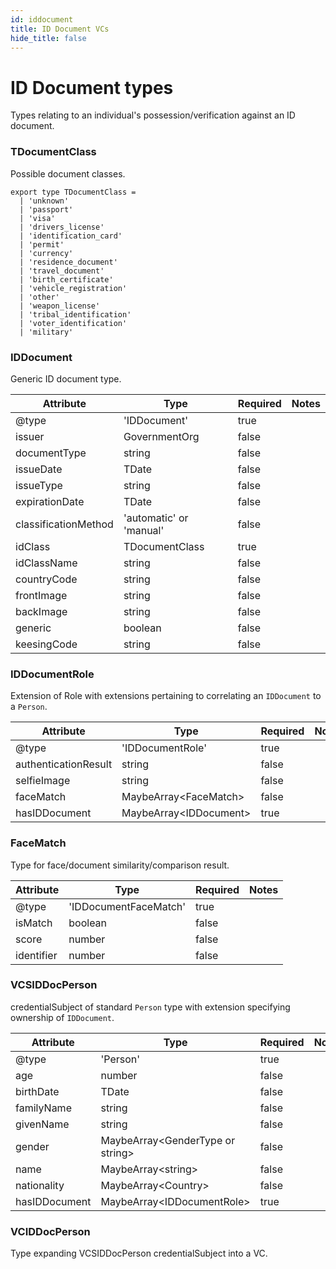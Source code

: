 ```yaml
---
id: iddocument
title: ID Document VCs
hide_title: false
---
```


# ID Document types

Types relating to an individual's possession/verification against an ID document.

### TDocumentClass

Possible document classes.

```
export type TDocumentClass =
  | 'unknown'
  | 'passport'
  | 'visa'
  | 'drivers_license'
  | 'identification_card'
  | 'permit'
  | 'currency'
  | 'residence_document'
  | 'travel_document'
  | 'birth_certificate'
  | 'vehicle_registration'
  | 'other'
  | 'weapon_license'
  | 'tribal_identification'
  | 'voter_identification'
  | 'military'
```

### IDDocument

Generic ID document type.

| Attribute | Type | Required | Notes |
| ---       | ---   | ---       | --- |
| @type |  'IDDocument' | true |  |
| issuer | GovernmentOrg | false | |
| documentType |  string | false |  |
| issueDate |  TDate | false |  |
| issueType |  string | false |  |
| expirationDate |  TDate | false |  |
| classificationMethod |  'automatic' or 'manual' | false |  |
| idClass |  TDocumentClass | true |  |
| idClassName |  string | false |  |
| countryCode |  string | false |  |
| frontImage |  string | false |  |
| backImage |  string | false |  |
| generic |  boolean | false |  |
| keesingCode |  string | false |  |


### IDDocumentRole

Extension of Role with extensions pertaining to correlating an `IDDocument` to a `Person`.

| Attribute | Type | Required | Notes |
| ---       | ---   | ---       | --- |
| @type |  'IDDocumentRole' | true |  |
| authenticationResult |  string | false |  |
| selfieImage |  string | false |  |
| faceMatch |  MaybeArray&lt;FaceMatch&gt; | false |  |
| hasIDDocument |  MaybeArray&lt;IDDocument&gt; | true |  |

### FaceMatch

Type for face/document similarity/comparison result.

| Attribute | Type | Required | Notes |
| ---       | ---   | ---       | --- |
| @type |  'IDDocumentFaceMatch' | true |  |
| isMatch |  boolean | false |  |
| score |  number | false |  |
| identifier |  number | false |  |


### VCSIDDocPerson

credentialSubject of standard `Person` type with extension specifying ownership of `IDDocument`.

| Attribute | Type | Required | Notes |
| ---       | ---   | ---       | --- |
| @type |  'Person' | true |  |
| age |  number | false |  |
| birthDate |  TDate | false |  |
| familyName |  string | false |  |
| givenName |  string | false |  |
| gender |  MaybeArray&lt;GenderType or string&gt; | false |  |
| name |  MaybeArray&lt;string&gt; | false |  |
| nationality |  MaybeArray&lt;Country&gt; | false |  |
| hasIDDocument |  MaybeArray&lt;IDDocumentRole&gt; | true |  |

### VCIDDocPerson

Type expanding VCSIDDocPerson credentialSubject into a VC.


